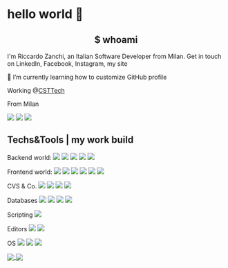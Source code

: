 # hello world 👋

<h2 align="center"> $ whoami</h2>

I'm Riccardo Zanchi, an Italian Software Developer from Milan. Get in touch on LinkedIn, Facebook, Instagram, my site

🌱 I’m currently learning how to customize GitHub profile

Working @<a href="https://www.csttech.it/">CSTTech</a>


From Milan


<img src="https://img.shields.io/badge/-linkedin-informational?style=for-thebadge&logo=linkedin" />
<img src="https://img.shields.io/badge/-facebook-informational?style=for-thebadge&logo=facebook&logoColor=white&color=3b5998" />
<img src="https://img.shields.io/badge/-instagram-informational?style=for-thebadge&logo=instagram&logoColor=white&color=C13584" />

## Techs&Tools | my work build

Backend world:
![](https://img.shields.io/badge/-Java-9cf?style=plastic&logo=Java&logoColor=white&color=007396)
![](https://img.shields.io/badge/-Spring-9cf?style=plastic&logo=spring&logoColor=white&color=6cb444)
![](https://img.shields.io/badge/-Spring%20boot-9cf?style=plastic&logo=spring&logoColor=white&color=6cb444)
![](https://img.shields.io/badge/-jUnit-9cf?style=plastic&logo=angular)
![](https://img.shields.io/badge/-Maven-important?style=plastic&logo=apache%20maven&color=white&logoColor=black)



Frontend world:
![](https://img.shields.io/badge/-JavaScript-9cf?style=plastic&logo=JavaScript&logoColor=fecc53)
![](https://img.shields.io/badge/-TypeScript-3178c6?style=plastic&logo=TypeScript)
![](https://img.shields.io/badge/-Angular-185bb3?style=plastic&logo=angular&logoColor=dd0031)
![](https://img.shields.io/badge/-HTML5-black?style=plastic&logo=html5)
![](https://img.shields.io/badge/-CSS3-31aedf?style=plastic&logo=css3&logoColor=0a70b8)
![](https://img.shields.io/badge/-Bootstrap-7952b3?style=plastic&logo=bootstrap)

CVS & Co.
![](https://img.shields.io/badge/-git-black?style=plastic&logo=git&logoColor=#f54d27)
![](https://img.shields.io/badge/-GitHub-black?style=plastic&logo=github)
![](https://img.shields.io/badge/-GitLab-382863?style=plastic&logo=gitlab)
![](https://img.shields.io/badge/-Jenkins-black?style=plastic&logo=jenkins)

Databases
![](https://img.shields.io/badge/-Oracle-important?style=plastic&logo=oracle)
![](https://img.shields.io/badge/-MySQL-important?style=plastic&logo=mysql&logoColor=white)
![](https://img.shields.io/badge/-PostgreSQL-important?style=plastic&logo=PostgreSQL)
![](https://img.shields.io/badge/-MSSQL-important?style=plastic&logo=microsoft%20sql%20server)


Scripting
![](https://img.shields.io/badge/-Bash-success?style=plastic&logo=gnu%20bash&logoColor=white)


Editors
![](https://img.shields.io/badge/Editor-IntelliJ%20IDEA-blueviolet?style=plastic&logo=IntelliJ%20IDEA)
![](https://img.shields.io/badge/Editor-VSCode-blueviolet?style=plastic&logo=visual%20studio%20code)

OS
![](https://img.shields.io/badge/OS-Win10-informational?style=plastic&logo=microsoft)
![](https://img.shields.io/badge/OS-10.11%20El%20Capitain-informational?style=plastic&logo=Apple&logoColor=white)
![](https://img.shields.io/badge/OS-Debian-informational?style=plastic&logo=Debian)



<a href="https://github.com/zankyr/zankyr">
  <img align="center" src="https://github-readme-stats.vercel.app/api?username=zankyr&show_icons=true&hide=issues,contribs&theme=synthwave&line_heigt=100" />
</a>

<a href="https://github.com/zankyr/zankyr">
  <img align="center" src="https://github-readme-stats.vercel.app/api/top-langs/?username=zankyr&hide=html,css&theme=synthwave" />
</a>


<!-- Resources -->
<!-- Badges:  https://shields.io/ -->
<!-- Icons: https://simpleicons.org/ -->
<!-- GitHub Stats: https://github.com/anuraghazra/github-readme-stats -->
<!-- Emojis Cheatsheet: https://www.webfx.com/tools/emoji-cheat-sheet/ -->
<!-- Emojis: https://emojipedia.org/emoji/ -->
<!-- HTML Emojis: https://www.fileformat.info/index.htm -->
<!-- Shields: https://shields.io/ -->
<!-- Awesome GitHub Profile README: https://github.com/abhisheknaiidu/awesome-github-profile-readme -->
<!-- Awesome GitHub Profile README: https://github.com/MartinHeinz-->
<!-- Awesome GitHub Profile README: https://zzetao.github.io/awesome-github-profile/ -->

<!--
**zankyr/zankyr** is a ✨ _special_ ✨ repository because its `README.md` (this file) appears on your GitHub profile.

Here are some ideas to get you started:

- 🔭 I’m currently working on ...
- 🌱 I’m currently learning ...
- 💬 Ask me about ...
- 📫 How to reach me: ...
- ⚡ Fun fact: ...
-->
